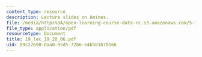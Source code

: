 ```yaml
---
content_type: resource
description: Lecture slides on Amines.
file: /media/https%3A/open-learning-course-data-rc.s3.amazonaws.com/5-13-organic-chemistry-ii-fall-2006/89c22690baa095d572b6e4b581b70166_19_lec_19_20_06.pdf
file_type: application/pdf
resourcetype: Document
title: 19_lec_19_20_06.pdf
uid: 89c22690-baa0-95d5-72b6-e4b581b70166
---
```

